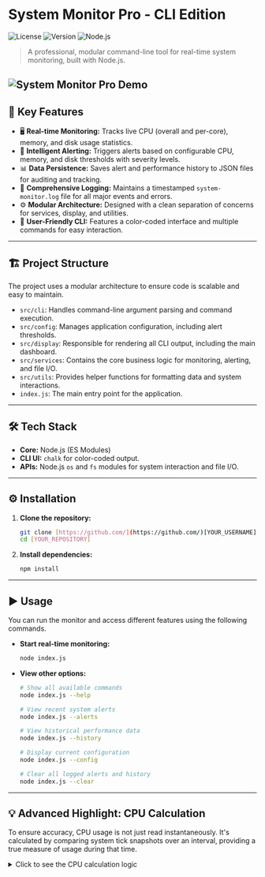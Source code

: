# System Monitor Pro - CLI Edition

![License](https://img.shields.io/badge/license-MIT-blue.svg)
![Version](https://img.shields.io/badge/version-1.0.0-green.svg)
![Node.js](https://img.shields.io/badge/Node.js-18.x-green.svg)

> A professional, modular command-line tool for real-time system monitoring, built with Node.js.

![System Monitor Pro Demo](https://github.com/user-attachments/assets/46be0c4d-8c07-4e8a-a884-0b3caff2611b)
---

## 🚀 Key Features

* 🖥️ **Real-time Monitoring:** Tracks live CPU (overall and per-core), memory, and disk usage statistics.
* 🚨 **Intelligent Alerting:** Triggers alerts based on configurable CPU, memory, and disk thresholds with severity levels.
* 📊 **Data Persistence:** Saves alert and performance history to JSON files for auditing and tracking.
* 📝 **Comprehensive Logging:** Maintains a timestamped `system-monitor.log` file for all major events and errors.
* ⚙️ **Modular Architecture:** Designed with a clean separation of concerns for services, display, and utilities.
* 🎨 **User-Friendly CLI:** Features a color-coded interface and multiple commands for easy interaction.

---

## 🏗️ Project Structure

The project uses a modular architecture to ensure code is scalable and easy to maintain.

* `src/cli`: Handles command-line argument parsing and command execution.
* `src/config`: Manages application configuration, including alert thresholds.
* `src/display`: Responsible for rendering all CLI output, including the main dashboard.
* `src/services`: Contains the core business logic for monitoring, alerting, and file I/O.
* `src/utils`: Provides helper functions for formatting data and system interactions.
* `index.js`: The main entry point for the application.

---

## 🛠️ Tech Stack

* **Core:** Node.js (ES Modules)
* **CLI UI:** `chalk` for color-coded output.
* **APIs:** Node.js `os` and `fs` modules for system interaction and file I/O.

---

## ⚙️ Installation

1.  **Clone the repository:**
    ```bash
    git clone [https://github.com/](https://github.com/)[YOUR_USERNAME]/[YOUR_REPOSITORY].git
    cd [YOUR_REPOSITORY]
    ```

2.  **Install dependencies:**
    ```bash
    npm install
    ```

---

## ▶️ Usage

You can run the monitor and access different features using the following commands.

* **Start real-time monitoring:**
    ```bash
    node index.js
    ```

* **View other options:**
    ```bash
    # Show all available commands
    node index.js --help

    # View recent system alerts
    node index.js --alerts

    # View historical performance data
    node index.js --history

    # Display current configuration
    node index.js --config

    # Clear all logged alerts and history
    node index.js --clear
    ```

---

## 💡 Advanced Highlight: CPU Calculation

To ensure accuracy, CPU usage is not just read instantaneously. It's calculated by comparing system tick snapshots over an interval, providing a true measure of usage during that time.

<details>
<summary>Click to see the CPU calculation logic</summary>

```javascript
// Calculates actual CPU usage between two snapshots
function calculateCPU(oldCpu, newCpu) {
    const oldTotal = Object.values(oldCpu.times).reduce((a, b) => a + b, 0);
    const newTotal = Object.values(newCpu.times).reduce((a, b) => a + b, 0);

    const totalDiff = newTotal - oldTotal;
    const idleDiff = newCpu.times.idle - oldCpu.times.idle;
    const activeTime = totalDiff - idleDiff;

    return ((100 * activeTime) / totalDiff);
}